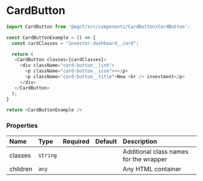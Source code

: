 # CardButton

```js
import CardButton from '@agct/src/components/CardButton/CardButton';

const CardButtonExample = () => {
  const cardClasses = "investor-dashboard__card";

  return (
   <CardButton classes={cardClasses}>
     <div className="card-button__link">
       <p className="card-button__icon">+</p>
       <p className="card-button__title">New <br /> investment</p>
     </div>
   </CardButton>
  );
}

return <CardButtonExample />
```


### Properties

| Name        | Type     | Required | Default    | Description                                            |
|:------------|:---------|:---------|:-----------|:-------------------------------------------------------|
| classes     | `string` |          |            | Additional class names for the wrapper                 |
| children    | `any`    |          |            | Any HTML container                                     |
